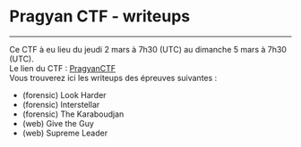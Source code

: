 # Pragyan CTF - writeups

***

Ce CTF à eu lieu du jeudi 2 mars à 7h30 (UTC) au dimanche 5 mars à 7h30 (UTC).  
Le lien du CTF : [PragyanCTF](https://ctf.pragyan.org)  
Vous trouverez ici les writeups des épreuves suivantes :

* (forensic) Look Harder
* (forensic) Interstellar
* (forensic) The Karaboudjan
* (web) Give the Guy
* (web) Supreme Leader
